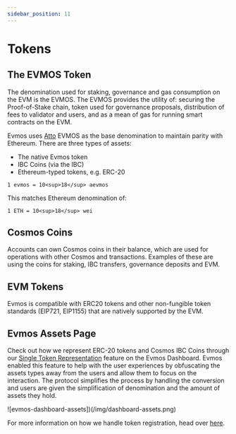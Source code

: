 ```yaml
---
sidebar_position: 11
---
```


# Tokens

## The EVMOS Token

The denomination used for staking, governance and gas consumption on the EVM is the EVMOS. The EVMOS provides the utility of: securing the Proof-of-Stake chain, token used for governance proposals, distribution of fees to validator and users, and as a mean of gas for running smart contracts on the EVM.

Evmos uses [Atto](https://en.wikipedia.org/wiki/Atto-) EVMOS as the base denomination to maintain parity with Ethereum.
There are three types of assets:

- The native Evmos token
- IBC Coins (via the IBC)
- Ethereum-typed tokens, e.g. ERC-20

`1 evmos = 10<sup>18</sup> aevmos`

This matches Ethereum denomination of:

`1 ETH = 10<sup>18</sup> wei`

## Cosmos Coins

Accounts can own Cosmos coins in their balance, which are used for operations with other Cosmos and transactions. Examples
of these are using the coins for staking, IBC transfers, governance deposits and EVM.

## EVM Tokens

Evmos is compatible with ERC20 tokens and other non-fungible token standards (EIP721, EIP1155)
that are natively supported by the EVM.

## Evmos Assets Page

Check out how we represent ERC-20 tokens and Cosmos IBC Coins through our [Single Token Representation](https://app.evmos.org/assets)
feature on the Evmos Dashboard. Evmos enabled this feature to help with the user experiences by obfuscating the assets
types away from the users and allow them to focus on the interaction. The protocol simplifies the process by handling the
conversion and users are given the simplification of denomination and the amount of assets they hold.

![evmos-dashboard-assets])(/img/dashboard-assets.png)

For more information on how we handle token registration, head over [here](./../../develop/mainnet#token-registration).
